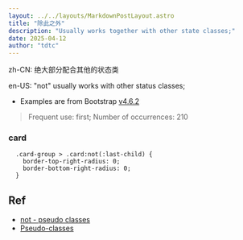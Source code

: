```yaml
---
layout: ../../layouts/MarkdownPostLayout.astro
title: "除此之外"
description: "Usually works together with other state classes;"
date: 2025-04-12
author: "tdtc"
---
```


zh-CN: 绝大部分配合其他的状态类

en-US: "not" usually works with other status classes;

- Examples are from Bootstrap [v4.6.2](https://getbootstrap.com/docs/4.6/getting-started/introduction/)
> Frequent use: first;
> Number of occurrences: 210

### card
```
  .card-group > .card:not(:last-child) {
    border-top-right-radius: 0;
    border-bottom-right-radius: 0;
  }
```

## Ref
- [not - pseudo classes](https://www.w3schools.com/cssref/sel_not.php)
- [Pseudo-classes](https://developer.mozilla.org/en-US/docs/Web/CSS/Pseudo-classes)
